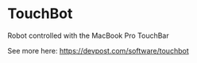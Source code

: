 # TouchBot
Robot controlled with the MacBook Pro TouchBar

See more here: <a href="https://devpost.com/software/touchbot">https://devpost.com/software/touchbot</a>

